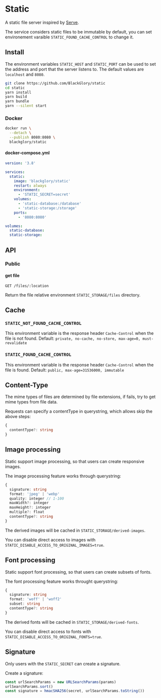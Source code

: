 # Static
A static file server inspired by [Serve].

The service considers static files to be immutable by default,
you can set environement varaible `STATIC_FOUND_CACHE_CONTROL` to change it.

[Serve]: https://github.com/vercel/serve

## Install
The environment variables `STATIC_HOST` and `STATIC_PORT` can be used to set the address and port that the server listens to.
The default values are `localhost` and `8080`.

```sh
git clone https://github.com/BlackGlory/static
cd static
yarn install
yarn build
yarn bundle
yarn --silent start
```

### Docker
```sh
docker run \
  --detach \
  --publish 8080:8080 \
  blackglory/static
```

#### docker-compose.yml
```yaml
version: '3.8'

services:
  static:
    image: 'blackglory/static'
    restart: always
    environment:
      - 'STATIC_SECRET=secret'
    volumes:
      - 'static-database:/database'
      - 'static-storage:/storage'
    ports:
      - '8080:8080'

volumes:
  static-database:
  static-storage:
```

## API
### Public
#### get file
`GET /files/:location`

Return the file relative environment `STATIC_STORAGE/files` directory.

## Cache
### `STATIC_NOT_FOUND_CACHE_CONTROL`
This environment variable is the response header `Cache-Control` when the file is not found.
Default: `private, no-cache, no-store, max-age=0, must-revalidate`

### `STATIC_FOUND_CACHE_CONTROL`
This environment variable is the response header `Cache-Control` when the file is found.
Default: `public, max-age=31536000, immutable`

## Content-Type
The mime types of files are determined by file extensions,
if fails, try to get mime types from file data.

Requests can specify a contentType in querystring,
which allows skip the above steps:
```ts
{
  contentType?: string
}
```

## Image processing
Static support image processing, so that users can create responsive images.

The image processing feature works through querystring:
```ts
{
  signature: string
  format: 'jpeg' | 'webp'
  quality: integer // 1-100
  maxWidth?: integer
  maxHeight?: integer
  multiple?: float
  contentType?: string
}
```

The derived images will be cached in `STATIC_STORAGE/derived-images`.

You can disable direct access to images with `STATIC_DISABLE_ACCESS_TO_ORIGINAL_IMAGES=true`.

## Font processing
Static support font processing, so that users can create subsets of fonts.

The font processing feature works throught querystring:
```ts
{
  signature: string
  format: 'woff' | 'woff2'
  subset: string
  contentType?: string
}
```

The derived fonts will be cached in `STATIC_STORAGE/derived-fonts`.

You can disable direct access to fonts with `STATIC_DISABLE_ACCESS_TO_ORIGINAL_FONTS=true`.

## Signature
Only users with the `STATIC_SECRET` can create a signature.

Create a signature:
```ts
const urlSearchParams = new URLSearchParams(params)
urlSearchParams.sort()
const signature = hmacSHA256(secret, urlSearchParams.toString())
```
